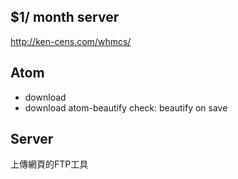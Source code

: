 ## $1/ month server
http://ken-cens.com/whmcs/

## Atom
- download
- download atom-beautify
check: beautify on save

## Server
上傳網頁的FTP工具


